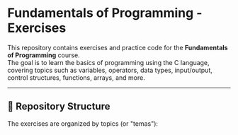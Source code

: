 # Fundamentals of Programming - Exercises

This repository contains exercises and practice code for the **Fundamentals of Programming** course.  
The goal is to learn the basics of programming using the C language, covering topics such as variables, operators, data types, input/output, control structures, functions, arrays, and more.

---

## 📂 Repository Structure
The exercises are organized by topics (or "temas"):

